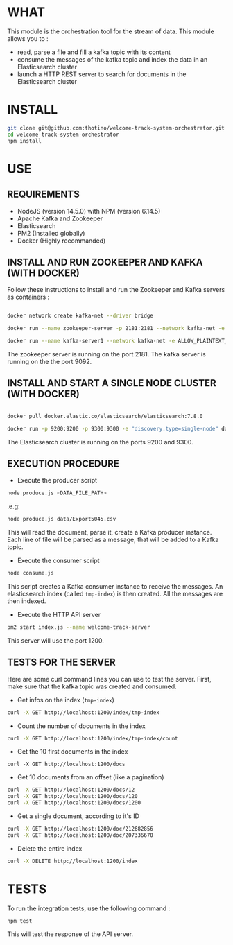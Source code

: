 # WHAT
This module is the orchestration tool for the stream of data. This module allows you to : 
* read, parse a file and fill a kafka topic with its content
* consume the messages of the kafka topic and index the data in an Elasticsearch cluster
* launch a HTTP REST server to search for documents in the Elasticsearch cluster
 
# INSTALL
```sh
git clone git@github.com:thotino/welcome-track-system-orchestrator.git
cd welcome-track-system-orchestrator
npm install
```
# USE
## REQUIREMENTS
* NodeJS (version 14.5.0) with NPM (version 6.14.5)
* Apache Kafka and Zookeeper
* Elasticsearch
* PM2 (Installed globally)
* Docker (Highly recommanded)

## INSTALL AND RUN ZOOKEEPER AND KAFKA (WITH DOCKER)
Follow these instructions to install and run the Zookeeper and Kafka servers as containers : 
```sh

docker network create kafka-net --driver bridge

docker run --name zookeeper-server -p 2181:2181 --network kafka-net -e ALLOW_ANONYMOUS_LOGIN=yes bitnami/zookeeper:latest

docker run --name kafka-server1 --network kafka-net -e ALLOW_PLAINTEXT_LISTENER=yes -e KAFKA_CFG_ZOOKEEPER_CONNECT=zookeeper-server:2181 -e KAFKA_CFG_ADVERTISED_LISTENERS=PLAINTEXT://localhost:9092 -p 9092:9092 bitnami/kafka:latest

```
The zookeeper server is running on the port 2181.
The kafka server is running on the the port 9092.

## INSTALL AND START A SINGLE NODE CLUSTER (WITH DOCKER)
```sh

docker pull docker.elastic.co/elasticsearch/elasticsearch:7.8.0

docker run -p 9200:9200 -p 9300:9300 -e "discovery.type=single-node" docker.elastic.co/elasticsearch/elasticsearch:7.8.0

```
The Elasticsearch cluster is running on the ports 9200 and 9300.

## EXECUTION PROCEDURE
* Execute the producer script
```sh
node produce.js <DATA_FILE_PATH>
```
.e.g:

```sh
node produce.js data/Export5045.csv
```
This will read the document, parse it, create a Kafka producer instance.
Each line of file will be parsed as a message, that will be added to a Kafka topic.
 
* Execute the consumer script
```sh
node consume.js
```
This script creates a Kafka consumer instance to receive the messages. An elasticsearch index (called `tmp-index`) is then created. All the messages are then indexed. 

* Execute the HTTP API server
```sh
pm2 start index.js --name welcome-track-server
```
This server will use the port 1200.

## TESTS FOR THE SERVER
Here are some curl command lines you can use to test the server.
First, make sure that the kafka topic was created and consumed.
* Get infos on the index (`tmp-index`)
```sh
curl -X GET http://localhost:1200/index/tmp-index
```

* Count the number of documents in the index
```sh
curl -X GET http://localhost:1200/index/tmp-index/count
```

* Get the 10 first documents in the index
```
curl -X GET http://localhost:1200/docs
```

* Get 10 documents from an offset (like a pagination)
```sh
curl -X GET http://localhost:1200/docs/12
curl -X GET http://localhost:1200/docs/120
curl -X GET http://localhost:1200/docs/1200
```

* Get a single document, according to it's ID
```sh
curl -X GET http://localhost:1200/doc/212682856
curl -X GET http://localhost:1200/doc/207336670
```

* Delete the entire index
```sh
curl -X DELETE http://localhost:1200/index
```

# TESTS
To run the integration tests, use the following command :
```sh
npm test
```
This will test the response of the API server.
